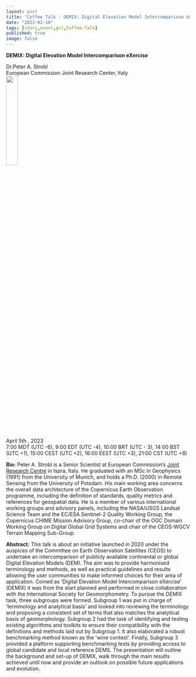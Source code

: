 ```yaml
---
layout: post
title: "Coffee Talk - DEMIX: Digital Elevation Model Intercomparison eXercise"
date: "2023-02-10"
tags: [story,event,gct,Coffee-Talk]
published: true
image: false
---
```


**DEMIX: Digital Elevation Model Intercomparison eXercise**



Dr.Peter A. Strobl  
European Commission Joint Research Center, Italy  
<img src="{{site.baseurl}}/uploads/img/faces/peterstrobl.png" width="25%" />

April 5th , 2023  
7:00 MDT (UTC -6), 9:00 EDT (UTC -4), 10:00 BRT (UTC - 3), 14:00 BST (UTC +1), 15:00 CEST (UTC +2), 16:00 EEST (UTC +3), 21:00 CST (UTC +8)


**Bio:** Peter A. Strobl is a Senior Scientist at European Commission’s [Joint Research Centre](https://joint-research-centre.ec.europa.eu/jrc-sites-across-europe/jrc-ispra-italy_en) in Ispra, Italy. He graduated with an MSc in Geophysics (1991) from the University of Munich, and holds a Ph.D. (2000) in Remote Sensing from the University of Potsdam. His main working area concerns the overall data architecture of the Copernicus Earth Observation programme, including the definition of standards, quality metrics and references for geospatial data. He is a member of various international working groups and advisory panels, including the NASA/USGS Landsat Science Team and the EC/ESA Sentinel-2 Quality Working Group, the Copernicus CHIME Mission Advisory Group, co-chair of the OGC Domain Working Group on Digital Global Grid Systems and chair of the CEOS-WGCV Terrain Mapping Sub-Group.

**Abstract:** This talk is about an initiative launched in 2020 under the auspices of the Committee on Earth Observation Satellites (CEOS) to undertake an intercomparison of publicly available continental or global Digital Elevation Models (DEM). The aim was to provide harmonised terminology and methods, as well as practical guidelines and results allowing the user communities to make informed choices for their area of application. Coined as ‘Digital Elevation Model Intercomparison eXercise’ (DEMIX) it was from the start planned and performed in close collaboration with the International Society for Geomorphometry. To pursue the DEMIX task, three subgroups were formed. Subgroup 1 was put in charge of ‘terminology and analytical basis’ and looked into reviewing the terminology and proposing a consistent set of terms that also matches the analytical basis of geomorphology. Subgroup 2 had the task of identifying and testing existing algorithms and toolkits to ensure their compatibility with the definitions and methods laid out by Subgroup 1. It also elaborated a robust benchmarking method known as the 'wine contest'. Finally, Subgroup 3 provided a platform supporting benchmarking tests by providing access to global candidate and local reference DEMS. The presentation will outline the background and set-up of DEMIX, walk through the main results achieved until now and provide an outlook on possible future applications and evolution.

